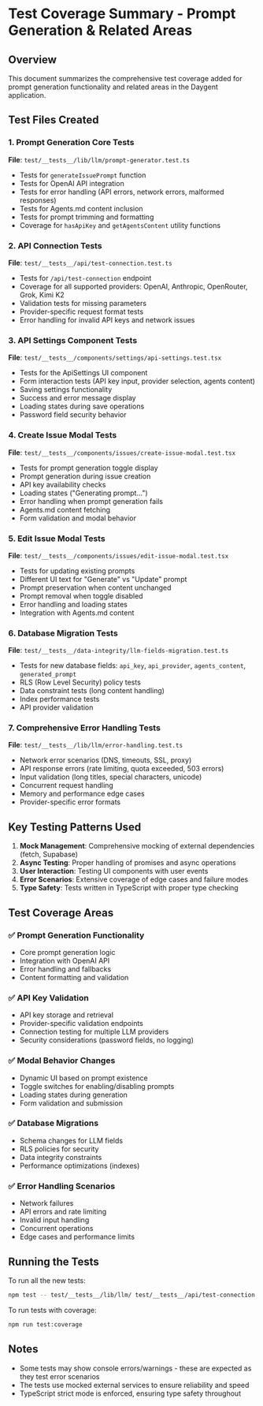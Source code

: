 # Test Coverage Summary - Prompt Generation & Related Areas

## Overview
This document summarizes the comprehensive test coverage added for prompt generation functionality and related areas in the Daygent application.

## Test Files Created

### 1. Prompt Generation Core Tests
**File**: `test/__tests__/lib/llm/prompt-generator.test.ts`
- Tests for `generateIssuePrompt` function
- Tests for OpenAI API integration
- Tests for error handling (API errors, network errors, malformed responses)
- Tests for Agents.md content inclusion
- Tests for prompt trimming and formatting
- Coverage for `hasApiKey` and `getAgentsContent` utility functions

### 2. API Connection Tests
**File**: `test/__tests__/api/test-connection.test.ts`
- Tests for `/api/test-connection` endpoint
- Coverage for all supported providers: OpenAI, Anthropic, OpenRouter, Grok, Kimi K2
- Validation tests for missing parameters
- Provider-specific request format tests
- Error handling for invalid API keys and network issues

### 3. API Settings Component Tests
**File**: `test/__tests__/components/settings/api-settings.test.tsx`
- Tests for the ApiSettings UI component
- Form interaction tests (API key input, provider selection, agents content)
- Saving settings functionality
- Success and error message display
- Loading states during save operations
- Password field security behavior

### 4. Create Issue Modal Tests
**File**: `test/__tests__/components/issues/create-issue-modal.test.tsx`
- Tests for prompt generation toggle display
- Prompt generation during issue creation
- API key availability checks
- Loading states ("Generating prompt...")
- Error handling when prompt generation fails
- Agents.md content fetching
- Form validation and modal behavior

### 5. Edit Issue Modal Tests
**File**: `test/__tests__/components/issues/edit-issue-modal.test.tsx`
- Tests for updating existing prompts
- Different UI text for "Generate" vs "Update" prompt
- Prompt preservation when content unchanged
- Prompt removal when toggle disabled
- Error handling and loading states
- Integration with Agents.md content

### 6. Database Migration Tests
**File**: `test/__tests__/data-integrity/llm-fields-migration.test.ts`
- Tests for new database fields: `api_key`, `api_provider`, `agents_content`, `generated_prompt`
- RLS (Row Level Security) policy tests
- Data constraint tests (long content handling)
- Index performance tests
- API provider validation

### 7. Comprehensive Error Handling Tests
**File**: `test/__tests__/lib/llm/error-handling.test.ts`
- Network error scenarios (DNS, timeouts, SSL, proxy)
- API response errors (rate limiting, quota exceeded, 503 errors)
- Input validation (long titles, special characters, unicode)
- Concurrent request handling
- Memory and performance edge cases
- Provider-specific error formats

## Key Testing Patterns Used

1. **Mock Management**: Comprehensive mocking of external dependencies (fetch, Supabase)
2. **Async Testing**: Proper handling of promises and async operations
3. **User Interaction**: Testing UI components with user events
4. **Error Scenarios**: Extensive coverage of edge cases and failure modes
5. **Type Safety**: Tests written in TypeScript with proper type checking

## Test Coverage Areas

### ✅ Prompt Generation Functionality
- Core prompt generation logic
- Integration with OpenAI API
- Error handling and fallbacks
- Content formatting and validation

### ✅ API Key Validation
- API key storage and retrieval
- Provider-specific validation endpoints
- Connection testing for multiple LLM providers
- Security considerations (password fields, no logging)

### ✅ Modal Behavior Changes
- Dynamic UI based on prompt existence
- Toggle switches for enabling/disabling prompts
- Loading states during generation
- Form validation and submission

### ✅ Database Migrations
- Schema changes for LLM fields
- RLS policies for security
- Data integrity constraints
- Performance optimizations (indexes)

### ✅ Error Handling Scenarios
- Network failures
- API errors and rate limiting
- Invalid input handling
- Concurrent operations
- Edge cases and performance limits

## Running the Tests

To run all the new tests:
```bash
npm test -- test/__tests__/lib/llm/ test/__tests__/api/test-connection.test.ts test/__tests__/components/settings/api-settings.test.tsx test/__tests__/components/issues/create-issue-modal.test.tsx test/__tests__/components/issues/edit-issue-modal.test.tsx test/__tests__/data-integrity/llm-fields-migration.test.ts
```

To run tests with coverage:
```bash
npm run test:coverage
```

## Notes

- Some tests may show console errors/warnings - these are expected as they test error scenarios
- The tests use mocked external services to ensure reliability and speed
- TypeScript strict mode is enforced, ensuring type safety throughout